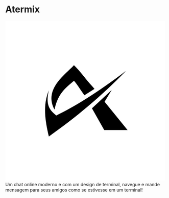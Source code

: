 # Atermix
<img src="Design sem nome.png">
Um chat online moderno e com um design de terminal, navegue e mande mensagem para seus amigos como se estivesse em um terminal!

